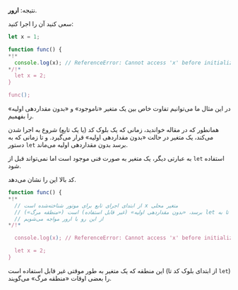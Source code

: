 نتیجه: **ارور**.

سعی کنید آن را اجرا کنید:

```js run
let x = 1;

function func() {
*!*
  console.log(x); // ReferenceError: Cannot access 'x' before initialization
*/!*
  let x = 2;
}

func();
```

در این مثال ما می‌توانیم تفاوت خاص بین یک متغیر «ناموجود» و «بدون مقداردهی اولیه» را بفهمیم.

همانطور که در مقاله [](info:closure) خواندید، زمانی که یک بلوک کد (یا یک تابع) شروع به اجرا شدن می‌کند، یک متغیر در حالت «بدون مقداردهی اولیه» قرار می‌گیرد. و تا زمانی که به دستور `let` برسد بدون مقداردهی اولیه می‌ماند.

به عبارتی دیگر، یک متغیر به صورت فنی موجود است اما نمی‌تواند قبل از `let` استفاده شود.

کد بالا این را نشان می‌دهد.

```js
function func() {
*!*
  // از ابتدای اجرای تابع برای موتور شناخته‌شده است x متغیر محلی
  // برسد، «بدون مقداردهی اولیه» (غیر قابل استفاده) است («منطقه مرگ») let اما تا به
  // از این رو با ارور مواجه می‌شویم
*/!*

  console.log(x); // ReferenceError: Cannot access 'x' before initialization

  let x = 2;
}
```

این منطقه که یک متغیر به طور موقتی غیر قابل استفاده است (از ابتدای بلوک کد تا `let`) را بعضی اوقات «منطقه مرگ» می‌گویند.
